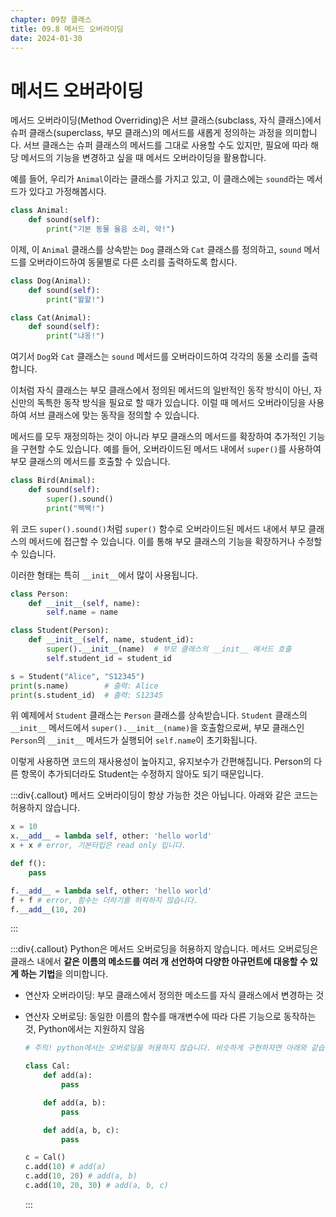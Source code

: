 ```yaml
---
chapter: 09장 클래스
title: 09.8 메서드 오버라이딩
date: 2024-01-30
---
```


# 메서드 오버라이딩

메서드 오버라이딩(Method Overriding)은 서브 클래스(subclass, 자식 클래스)에서 슈퍼 클래스(superclass, 부모 클래스)의 메서드를 새롭게 정의하는 과정을 의미합니다. 서브 클래스는 슈퍼 클래스의 메서드를 그대로 사용할 수도 있지만, 필요에 따라 해당 메서드의 기능을 변경하고 싶을 때 메서드 오버라이딩을 활용합니다.

예를 들어, 우리가 `Animal`이라는 클래스를 가지고 있고, 이 클래스에는 `sound`라는 메서드가 있다고 가정해봅시다.

```python
class Animal:
    def sound(self):
        print("기본 동물 울음 소리, 악!")
```

이제, 이 `Animal` 클래스를 상속받는 `Dog` 클래스와 `Cat` 클래스를 정의하고, `sound` 메서드를 오버라이드하여 동물별로 다른 소리를 출력하도록 합시다.

```python
class Dog(Animal):
    def sound(self):
        print("왈왈!")

class Cat(Animal):
    def sound(self):
        print("냐옹!")
```

여기서 `Dog`와 `Cat` 클래스는 `sound` 메서드를 오버라이드하여 각각의 동물 소리를 출력합니다.

이처럼 자식 클래스는 부모 클래스에서 정의된 메서드의 일반적인 동작 방식이 아닌, 자신만의 독특한 동작 방식을 필요로 할 때가 있습니다. 이럴 때 메서드 오버라이딩을 사용하여 서브 클래스에 맞는 동작을 정의할 수 있습니다.

메서드를 모두 재정의하는 것이 아니라 부모 클래스의 메서드를 확장하여 추가적인 기능을 구현할 수도 있습니다. 예를 들어, 오버라이드된 메서드 내에서 `super()`를 사용하여 부모 클래스의 메서드를 호출할 수 있습니다.

```python
class Bird(Animal):
    def sound(self):
        super().sound()
        print("짹짹!")
```

위 코드 `super().sound()`처럼 `super()` 함수로 오버라이드된 메서드 내에서 부모 클래스의 메서드에 접근할 수 있습니다. 이를 통해 부모 클래스의 기능을 확장하거나 수정할 수 있습니다.

이러한 형태는 특히 `__init__`에서 많이 사용됩니다.

```python
class Person:
    def __init__(self, name):
        self.name = name

class Student(Person):
    def __init__(self, name, student_id):
        super().__init__(name)  # 부모 클래스의 __init__ 메서드 호출
        self.student_id = student_id

s = Student("Alice", "S12345")
print(s.name)        # 출력: Alice
print(s.student_id)  # 출력: S12345
```

위 예제에서 `Student` 클래스는 `Person` 클래스를 상속받습니다. `Student` 클래스의 `__init__` 메서드에서 `super().__init__(name)`을 호출함으로써, 부모 클래스인 `Person`의 `__init__` 메서드가 실행되어 `self.name`이 초기화됩니다.

이렇게 사용하면 코드의 재사용성이 높아지고, 유지보수가 간편해집니다. Person의 다른 항목이 추가되더라도 Student는 수정하지 않아도 되기 때문입니다.

:::div{.callout}
메서드 오버라이딩이 항상 가능한 것은 아닙니다. 아래와 같은 코드는 허용하지 않습니다.

```python
x = 10
x.__add__ = lambda self, other: 'hello world'
x + x # error, 기본타입은 read only 입니다.
```

```python
def f():
    pass

f.__add__ = lambda self, other: 'hello world'
f + f # error, 함수는 더하기를 허락하지 않습니다.
f.__add__(10, 20)
```

:::

:::div{.callout}
Python은 메서드 오버로딩을 허용하지 않습니다. 메서드 오버로딩은 클래스 내에서 **같은 이름의 메소드를 여러 개 선언하여 다양한 아규먼트에 대응할 수 있게 하는 기법**을 의미합니다.

- 연산자 오버라이딩: 부모 클래스에서 정의한 메소드를 자식 클래스에서 변경하는 것
- 연산자 오버로딩: 동일한 이름의 함수를 매개변수에 따라 다른 기능으로 동작하는 것, Python에서는 지원하지 않음

  ```python
  # 주의! python에서는 오버로딩을 허용하지 않습니다. 비슷하게 구현하자면 아래와 같습니다. 각각 다른 함수가 호출되게 하는 기법입니다.

  class Cal:
      def add(a):
          pass

      def add(a, b):
          pass

      def add(a, b, c):
          pass

  c = Cal()
  c.add(10) # add(a)
  c.add(10, 20) # add(a, b)
  c.add(10, 20, 30) # add(a, b, c)
  ```

  :::
